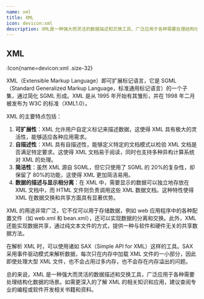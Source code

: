 ```yaml
---
name: xml
title: XML
icon: devicon:xml
description: XML是一种强大而灵活的数据描述和交换工具，广泛应用于各种需要处理结构化数据的场景。如需更深入的了解XML的相关知识和应用，建议查阅专业的编程或软件开发相关书籍和资料。
---
```


## XML

:Icon{name=devicon:xml .size-32}

XML（Extensible Markup Language）即可扩展标记语言，它是 SGML（Standard Generalized Markup Language，标准通用标记语言）的一个子集，通过简化 SGML 形成。XML 是从 1995 年开始有其雏形，并在 1998 年二月被发布为 W3C 的标准（XML1.0）。

XML 的主要特点包括：

1. **可扩展性**：XML 允许用户自定义标记来描述数据，这使得 XML 具有极大的灵活性，能够适应各种应用需求。
2. **自描述性**：XML 具有自描述性，能够定义特定的文档模式以检验 XML 文档是否满足特定要求。这使得 XML 文档易于阅读，同时也支持多种异构计算系统对 XML 的处理。
3. **简洁性**：虽然 XML 源自 SGML，但它只使用了 SGML 的 20%的复杂性，却保留了 80%的功能，这使得 XML 更加简洁易用。
4. **数据的描述与显示相分离**：在 XML 中，需要显示的数据可以独立地存放在 XML 文档中，而 HTML 文件则负责调用这些 XML 数据文档。这种特性使得 XML 在数据交换和共享方面具有显著优势。

XML 的用途非常广泛，它不仅可以用于存储数据，例如 web 应用程序中的各种配置文件（如 web.xml 和 bean.xml），还可以实现数据的分离和交换。此外，XML 还能实现数据共享，通过纯文本文件的方式，提供一种与软件和硬件无关的共享数据方法。

在解析 XML 时，可以使用诸如 SAX（Simple API for XML）这样的工具。SAX 采用事件驱动模式来解析数据，每次只在内存中加载 XML 文件的一小部分，因此即使处理大型 XML 文件，也不会占用过多内存，也不会存在内存溢出的问题。

总的来说，XML 是一种强大而灵活的数据描述和交换工具，广泛应用于各种需要处理结构化数据的场景。如需更深入的了解 XML 的相关知识和应用，建议查阅专业的编程或软件开发相关书籍和资料。
